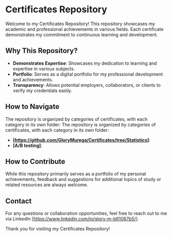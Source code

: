 # Certificates Repository

Welcome to my Certificates Repository! This repository showcases my academic and professional achievements in various fields. Each certificate demonstrates my commitment to continuous learning and development.

## Why This Repository?

- **Demonstrates Expertise**: Showcases my dedication to learning and expertise in various subjects.
- **Portfolio**: Serves as a digital portfolio for my professional development and achievements.
- **Transparency**: Allows potential employers, collaborators, or clients to verify my credentials easily.

## How to Navigate

The repository is organized by categories of certificates, with each category in its own folder:
The repository is organized by categories of certificates, with each category in its own folder:

- **[https://github.com/GloryMurega/Certificates/tree/Statistics]**: 
- **[A/B testing]**:

## How to Contribute

While this repository primarily serves as a portfolio of my personal achievements, feedback and suggestions for additional topics of study or related resources are always welcome.

## Contact

For any questions or collaboration opportunities, feel free to reach out to me via LinkedIn [https://www.linkedin.com/in/glory-m-b61067b5/].

Thank you for visiting my Certificates Repository!
